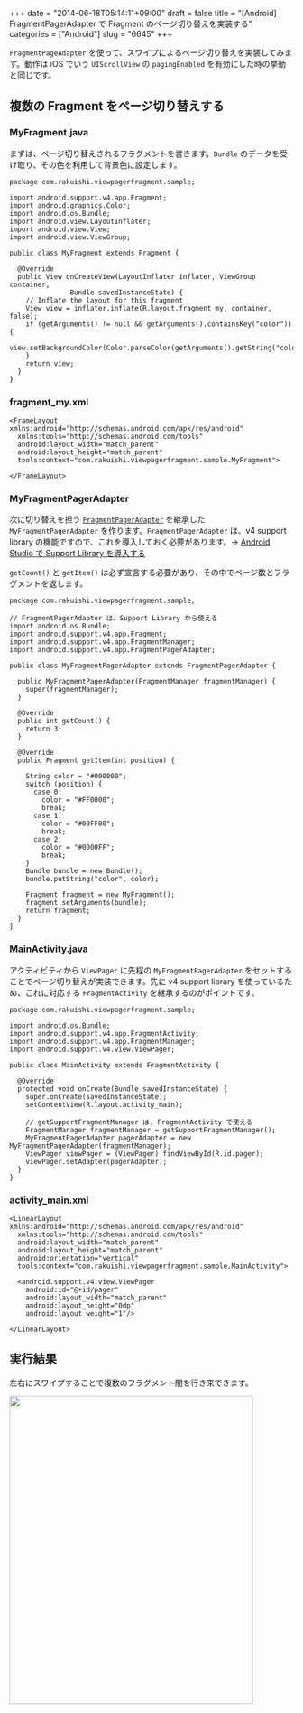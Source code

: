 +++
date = "2014-06-18T05:14:11+09:00"
draft = false
title = "[Android] FragmentPagerAdapter で Fragment のページ切り替えを実装する"
categories = ["Android"]
slug = "6645"
+++

<code>FragmentPageAdapter</code> を使って、スワイプによるページ切り替えを実装してみます。動作は iOS でいう <code>UIScrollView</code> の <code>pagingEnabled</code> を有効にした時の挙動と同じです。

<h2>複数の Fragment をページ切り替えする</h2>

<h3>MyFragment.java</h3>

まずは、ページ切り替えされるフラグメントを書きます。<code>Bundle</code> のデータを受け取り、その色を利用して背景色に設定します。

<pre><code>package com.rakuishi.viewpagerfragment.sample;

import android.support.v4.app.Fragment;
import android.graphics.Color;
import android.os.Bundle;
import android.view.LayoutInflater;
import android.view.View;
import android.view.ViewGroup;

public class MyFragment extends Fragment {

  @Override
  public View onCreateView(LayoutInflater inflater, ViewGroup container,
               Bundle savedInstanceState) {
    // Inflate the layout for this fragment
    View view = inflater.inflate(R.layout.fragment_my, container, false);
    if (getArguments() != null && getArguments().containsKey("color")) {
      view.setBackgroundColor(Color.parseColor(getArguments().getString("color")));
    }
    return view;
  }
}
</code></pre>

<h3>fragment_my.xml</h3>

<pre><code>&lt;FrameLayout xmlns:android="http://schemas.android.com/apk/res/android"
  xmlns:tools="http://schemas.android.com/tools"
  android:layout_width="match_parent"
  android:layout_height="match_parent"
  tools:context="com.rakuishi.viewpagerfragment.sample.MyFragment"&gt;

&lt;/FrameLayout&gt;
</code></pre>

<h3>MyFragmentPagerAdapter</h3>

次に切り替えを担う <code><a href="http://developer.android.com/reference/android/support/v4/app/FragmentPagerAdapter.html" target="_blank">FragmentPagerAdapter</a></code> を継承した <code>MyFragmentPagerAdapter</code> を作ります。<code>FragmentPagerAdapter</code> は、v4 support library の機能ですので、これを導入しておく必要があります。&rarr; <a href="http://rakuishi.com/archives/6609">Android Studio で Support Library を導入する</a>

<code>getCount()</code> と <code>getItem()</code> は必ず宣言する必要があり、その中でページ数とフラグメントを返します。

<pre><code>package com.rakuishi.viewpagerfragment.sample;

// FragmentPagerAdapter は、Support Library から使える
import android.os.Bundle;
import android.support.v4.app.Fragment;
import android.support.v4.app.FragmentManager;
import android.support.v4.app.FragmentPagerAdapter;

public class MyFragmentPagerAdapter extends FragmentPagerAdapter {

  public MyFragmentPagerAdapter(FragmentManager fragmentManager) {
    super(fragmentManager);
  }

  @Override
  public int getCount() {
    return 3;
  }

  @Override
  public Fragment getItem(int position) {

    String color = "#000000";
    switch (position) {
      case 0:
        color = "#FF0000";
        break;
      case 1:
        color = "#00FF00";
        break;
      case 2:
        color = "#0000FF";
        break;
    }
    Bundle bundle = new Bundle();
    bundle.putString("color", color);

    Fragment fragment = new MyFragment();
    fragment.setArguments(bundle);
    return fragment;
  }
}
</code></pre>

<h3>MainActivity.java</h3>

アクティビティから <code>ViewPager</code> に先程の <code>MyFragmentPagerAdapter</code> をセットすることでページ切り替えが実装できます。先に v4 support library を使っているため、これに対応する <code>FragmentActivity</code> を継承するのがポイントです。

<pre><code>package com.rakuishi.viewpagerfragment.sample;

import android.os.Bundle;
import android.support.v4.app.FragmentActivity;
import android.support.v4.app.FragmentManager;
import android.support.v4.view.ViewPager;

public class MainActivity extends FragmentActivity {

  @Override
  protected void onCreate(Bundle savedInstanceState) {
    super.onCreate(savedInstanceState);
    setContentView(R.layout.activity_main);

    // getSupportFragmentManager は, FragmentActivity で使える
    FragmentManager fragmentManager = getSupportFragmentManager();
    MyFragmentPagerAdapter pagerAdapter = new MyFragmentPagerAdapter(fragmentManager);
    ViewPager viewPager = (ViewPager) findViewById(R.id.pager);
    viewPager.setAdapter(pagerAdapter);
  }
}
</code></pre>

<h3>activity_main.xml</h3>

<pre><code>&lt;LinearLayout xmlns:android="http://schemas.android.com/apk/res/android"
  xmlns:tools="http://schemas.android.com/tools"
  android:layout_width="match_parent"
  android:layout_height="match_parent"
  android:orientation="vertical"
  tools:context="com.rakuishi.viewpagerfragment.sample.MainActivity"&gt;

  &lt;android.support.v4.view.ViewPager
    android:id="@+id/pager"
    android:layout_width="match_parent"
    android:layout_height="0dp"
    android:layout_weight="1"/&gt;

&lt;/LinearLayout&gt;
</code></pre>

<h2>実行結果</h2>

左右にスワイプすることで複数のフラグメント間を行き来できます。

<img class="align-center" src="/images/2014/06/6645_1.png" border="0" width="432" height="546" />
